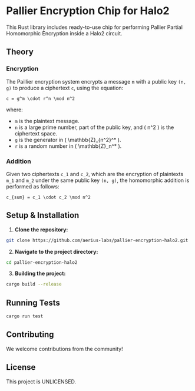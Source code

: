 # Pallier Encryption Chip for Halo2

This Rust library includes ready-to-use chip for performing Pallier Partial Homomorphic Encryption inside a Halo2 circuit.

## Theory

### Encryption
The Paillier encryption system encrypts a message `m` with a public key `(n, g)` to produce a ciphertext `c`, using the equation: 

    c = g^m \cdot r^n \mod n^2
where: 
- `m` is the plaintext message. 
- `n`  is a large prime number, part of the public key, and \( n^2 \) is the ciphertext space.
- `g` is the generator in \( \mathbb{Z}_{n^2}^* \). 
-  `r` is a random number in \( \mathbb{Z}_n^* \).

### Addition
Given two ciphertexts `c_1`  and `c_2`, which are the encryption of plaintexts `m_1` and `m_2` under the same public key `(n, g)`, the homomorphic addition is performed as follows:

    c_{sum} = c_1 \cdot c_2 \mod n^2

## Setup & Installation

1. **Clone the repository:**
```bash
git clone https://github.com/aerius-labs/pallier-encryption-halo2.git
```
2. **Navigate to the project directory:**
```bash
cd pallier-encryption-halo2
```
3. **Building the project:**
```bash
cargo build --release
```
## Running Tests
```bash
cargo run test
```  
## Contributing
We welcome contributions from the community!

## License
This project is UNLICENSED.